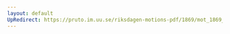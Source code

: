```yaml
---
layout: default
UpRedirect: https://pruto.im.uu.se/riksdagen-motions-pdf/1869/mot_1869__ak__166/mot_1869__ak__166-002.pdf
---
```

